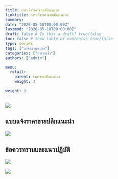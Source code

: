 ```yaml
---
title: การแจ้งราคาขายปลีกแนะนำ
linktitle: การแจ้งราคาขายปลีกแนะนำ
summary:
date: "2020-05-18T00:00:00Z"
lastmod: "2020-05-18T00:00:00Z"
draft: false # Is this a draft? true/false
toc: false # Show table of contents? true/false
type: series
tags: ["ภาษีสรรพสามิต"]
categories: ["การนำเข้า"]
authors: ["admin"]

menu:
  retail:
    parent: ราคาขายปลีกแนะนำ
    weight: 3

weight: 3
---
```


![](../../img/doc_02/doc-02jpg_Page6.jpg)

## แบบแจ้งราคาขายปลีกแนะนำ

![](../../img/doc_02/doc-02jpg_Page8.jpg)



## ข้อควรทราบและแนวปฏิบัติ

![](../img/doc-03jpg_Page1.jpg)

![](../img/doc-03jpg_Page2.jpg)
